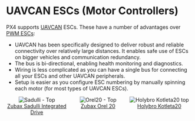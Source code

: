 # UAVCAN ESCs (Motor Controllers)

PX4 supports [UAVCAN](../uavcan/README.md) ESCs. These have a number of advantages over [PWM ESCs](../peripherals/pwm_escs_and_servo.md):
- UAVCAN has been specifically designed to deliver robust and reliable connectivity over relatively large distances. It enables safe use of ESCs on bigger vehicles and communication redundancy.
- The bus is bi-directional, enabling health monitoring and diagnostics.
- Wiring is less complicated as you can have a single bus for connecting all your ESCs and other UAVCAN peripherals.
- Setup is easier as you configure ESC numbering by manually spinning each motor (for most types of UAVCAN ESCs).

<style>
#image_container {
  height: 100%;
  width: 100%;
  display: flex;
}
.image_column {
  width: 33%;
  text-align: center;
}

</style>

<div id="image_container">

  <div class="image_column">
    <img src="../../assets/peripherals/esc_usavcan_zubax_sadulli/sadulli_top.jpg" alt="Sadulli - Top" /><br><a href="https://shop.zubax.com/collections/integrated-drives/products/sadulli-integrated-drive-open-hardware-reference-design-for-mitochondrik?variant=27740841181283">Zubax Sadulli Integrated Drive</a>
  </div>
  
  <div class="image_column">
  <img src="../../assets/peripherals/esc_uavcan_zubax_orel20/orel20_top.jpg" alt="Orel20 - Top"/><br><a href="https://zubax.com/products/orel_20">Zubax Orel 20</a>
  </div>

  <div class="image_column">
    <img src="../../assets/peripherals/esc_uavcan_holybro_kotleta20/kotleta20_top.jpg" alt="Holybro Kotleta20 top" /><br><a href="https://shop.holybro.com/kotleta20_p1156.html">Holybro Kotleta20</a>
  </div>

</div>

## PX4 Supported ESC

PX4 is compatible with any/all UAVCAN v0 ESCs. At time of writing PX4 does not yet support UAVCAN v1.0.

UAVCAN is generally speaking a plug'n'play protocol. The main difference between UAVCAN ESCs from a setup perspective is that the physical connectors and the software tools used to configure the motor order and direction may be different.

Some popular UAVCAN ESC firmware/products include:
- [Sapog](https://github.com/PX4/sapog#px4-sapog) firmware; an advanced open source sensorless PMSM/BLDC motor controller firmware designed for use in propulsion systems of electric unmanned vehicles.
  - [Zubax Orel 20](https://zubax.com/products/orel_20)
  - [Holybro Kotleta20](https://shop.holybro.com/kotleta20_p1156.html)
- [Zubax Myxa](https://zubax.com/products/myxa) - High-end PMSM/BLDC motor controller (FOC ESC) for light unmanned aircraft and watercraft. :::note ESC based on the Zubax Telega sensorless FOC motor control technology (e.g., Zubax Myxa, Mitochondrik, Komar, etc.) require non-trivial tuning of the propulsion system in order to deliver adequate performance and ensure robust operation.

  Users who lack the necessary tuning expertise are advised to either [purchase pre-tuned UAV propulsion kits](https://zubax.com/products/uav_propulsion_kits) or to use Zubax Robotic's professional tuning service. Questions on this matter should be addressed to: [support@zubax.com](mailto:support@zubax.com).
:::
- [Zubax Mitochondrik](https://zubax.com/products/mitochondrik) - integrated sensorless PMSM/BLDC motor controller chip (used in ESCs and integrated drives)
  - [Zubax Sadulli Integrated Drive](https://shop.zubax.com/collections/integrated-drives/products/sadulli-integrated-drive-open-hardware-reference-design-for-mitochondrik?variant=27740841181283)
- [VESC Project ESCs](https://vesc-project.com/) (see also [Benjamin Vedder's blog](http://vedder.se) - project owner)
- [OlliW’s UC4H ESC-Actuator Node](http://www.olliw.eu/2017/uavcan-for-hobbyists/#chapterescactuator)
- A number of others are [listed here](https://forum.uavcan.org/t/uavcan-esc-options/452/3?u=pavel.kirienko)

:::note
This list is *not exhaustive/complete*. If you know of another ESC, please add it to the list!
:::

## Purchase

Sapog-based ESCs:
- [Zubax Orel 20](https://zubax.com/products/orel_20)
- [Holybro Kotleta20](https://shop.holybro.com/kotleta20_p1156.html)

Mitochondrik based drives and ESC:
- [Zubax Sadulli Integrated Drive](https://shop.zubax.com/collections/integrated-drives/products/sadulli-integrated-drive-open-hardware-reference-design-for-mitochondrik?variant=27740841181283)

:::note
There are many other commercially available ESCs; please add new links as you find them!
:::


<!--
![Orel20 - Top](../../assets/peripherals/esc_uavcan_zubax_orel20/orel20_top.jpg)
![Kotleta20 - Top](../../assets/peripherals/esc_uavcan_holybro_kotleta20/kotleta20_top.jpg)
![Kotleta20 - Bottom](../../assets/peripherals/esc_uavcan_holybro_kotleta20/kotleta20_bottom.jpg)
![Sadulli - Top](../../assets/peripherals/esc_usavcan_zubax_sadulli/sadulli_top.jpg)
-->


## Wiring/Connections

Connect all of the on-board UAVCAN devices into a chain and make sure the bus is terminated at the end nodes. The order in which the ESCs are connected/chained does not matter.

For more information see [UAVCAN > Wiring](../uavcan/README.md#wiring).

:::note
All UAVCAN ESCs share the same connection architecture/are wired the same way. Note however that the actual connectors differ (e.g. *Zubax Orel 20* and *Holybro Kotleta20* use Dronecode standard connectors (JST-GH 4 Pin) - while VESCs do not).
:::

## PX4 Configuration

In order to use a UAVCAN ESC with PX4 you will need to enable the UAVCAN driver:
1. Power the vehicle using the battery (you must power the whole vehicle, not just the flight controller) and connect *QGroundControl*.
1. Navigate to the **Vehicle Setup > Parameters** screen. :::note [Parameters](../advanced_config/parameters.md) explains how to find and set parameters.
:::
1. Set [UAVCAN_ENABLE](../advanced_config/parameter_reference.md#UAVCAN_ENABLE) to the value *Sensors and Motors* (3) and then reboot the flight controller. This enables automatic enumeration of the motors (ESC) as described in the [next section](#esc-setup).
1. (Optional) Set [UAVCAN_ESC_IDLT](../advanced_config/parameter_reference.md#UAVCAN_ESC_IDLT) to 1 in order to ensure that the motors are always running at least at the idle throttle while the system is armed. :::note Some systems will not benefit from this behavior, e.g. glider drones).
:::


## ESC Setup

While UAVCAN devices are generally *plug'n'play* you will still need to enumerate (number) each of the ESC used in your system and set their direction so that they can be identified/controlled by PX4.

:::note
The ESC index and direction must match/map to the [Airframe Reference](../airframes/airframe_reference.md) for the vehicle type. ESC indexes from 0-7 map to MAIN 1-8, while ESC indexes 8-15 map to AUX 1-8.
:::

The mechanism for enumerating each type of UAVCAN ESC is different (look up the instructions in your ESC's manual). Setup information for some UAVCAN ESCs is provided below.


### Sapog ESC Enumeration using QGroundControl

This section shows how to enumerate any [Sapog-based](https://github.com/PX4/sapog#px4-sapog)-based ESCs "automatically" using *QGroundControl*.

:::tip
You can skip this section if there is only one ESC in your setup, because the ESC index is already set to zero by default.
:::

To enumerate the ESC:
1. Power the vehicle with a battery and connect to *QGroundControl*
1. Navigate to **Vehicle Setup > Power** in QGC.
1. Start the process of ESC auto-enumeration by pressing the **Start Assignment** button, as shown on the screenshot below.

   ![QGC - UAVCAN ESC auto-enumeration](../../assets/peripherals/esc_qgc/qgc_uavcan_settings.jpg)

   You will hear a sound indicating that the flight controller has entered the ESC enumeration mode.
1. Manually turn each motor in the correct direction of its rotation (as specified in the [Airframe Reference](../airframes/airframe_reference.md)), starting from the first motor and finishing with the last motor. Each time you turn a motor, you should hear a confirmation beep.

:::note
Make sure to turn each of the motors in the correct direction, as the ESC will automatically learn and remember the direction (i.e. motors that spin clockwise during normal operation must also be turned clockwise during enumeration).
:::

1. After the last motor is enumerated, the confirmation sound should change to indicate that the enumeration procedure is complete.
1. Reboot PX4 and the Sapog ESCs to apply the new enumeration IDs.

The following video demonstrates the process:

@[youtube](https://www.youtube.com/watch?v=4nSa8tvpbgQ)

### Manual ESC Enumeration using Sapog

:::tip
We recommend automated [Sapog ESC Enumeration using QGroundControl](#sapog-esc-enumeration-using-qgroundcontrol) shown above rather than manual enumeration (as it is easier and safer).
:::

You can manually configure the ESC index and direction using the [UAVCAN GUI Tool](https://uavcan.org/GUI_Tool/Overview/). This assigns the following Sapog configuration parameters for each enumerated ESC:
- `esc_index`
- `ctl_dir`

:::note
See [Sapog reference manual](https://files.zubax.com/products/io.px4.sapog/Sapog_v2_Reference_Manual.pdf) for more information about the parameters.
:::

### Myxa ESC Setup

Motor enumeration for Myxa [Telega-based ESCs](https://zubax.com/products/telega) is usually performed using the [Kucher tool](https://files.zubax.com/products/com.zubax.kucher/) (or less "GUI-friendly" [UAVCAN GUI Tool](https://uavcan.org/GUI_Tool/Overview/)).

There is some guidance here: [Quick start guide for Myxa v0.1](https://forum.zubax.com/t/quick-start-guide-for-myxa-v0-1/911) (Zubax blog).


### VESC ESC Setup

For [VESC ESCs](https://vesc-project.com/) the preferred tool for motor enumeration is the [VESC tool](https://vesc-project.com/vesc_tool). In addition to the normal motor configuration that you will have to setup in the VESC tool, you will also need to properly setup the app configuration. The recommended app setup is as follows:

| Parameter               | Option                 |
| ----------------------- | ---------------------- |
| App to use              | `No App`               |
| VESC ID                 | `1,2,...`              |
| Can Status Message Mode | `CAN_STATUS_1_2_3_4_5` |
| CAN Baud Rate           | `CAN_BAUD_500K`        |
| CAN Mode                | `UAVCAN`               |
| UAVCAN ESC Index        | `0,1,...`              |


VESC ID should have the same motor numbering as in PX4 convention, starting at `1` for top-right motor, `2` for bottom-left motor etc. However the `UAVCAN ESC Index` starts from `0`, and as such it is always one index lower than the `VESC ID`. For example, in a quadcopter the bottom left motor will have `VESC ID = 2` and `UAVCAN ESC Index = 1`.

Finally the `CAN Baud Rate` must match the value set in [UAVCAN_BITRATE](../advanced_config/parameter_reference.md#UAVCAN_BITRATE).


## Troubleshooting

#### Motors not spinning when armed

If the PX4 Firmware arms but the motors do not start to rotate, check that parameter `UAVCAN_ENABLE=3` to use UAVCAN ESCs. If the motors do not start spinning before thrust is increased, check `UAVCAN_ESC_IDLT=1`.

#### UAVCAN devices dont get node ID/Firmware Update Fails

PX4 requires an SD card for UAVCAN node allocation and during firmware update (which happen during boot). Check that there is a (working) SD card present and reboot.


## Further Information

- [PX4/Sapog](https://github.com/PX4/sapog#px4-sapog) (Github)
- [Sapog v2 Reference Manual](https://files.zubax.com/products/io.px4.sapog/Sapog_v2_Reference_Manual.pdf)
- [UAVCAN Device Interconnection](https://kb.zubax.com/display/MAINKB/UAVCAN+device+interconnection) (Zubax KB)
- [Using Sapog based ESC with PX4](https://kb.zubax.com/display/MAINKB/Using+Sapog-based+ESC+with+PX4) (Zubax KB)

